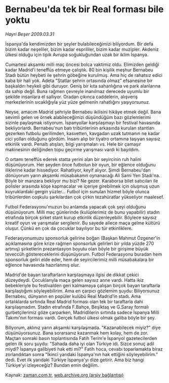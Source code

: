 # Bernabeu'da tek bir  Real forması bile yoktu

*Hayri Beşer 2009.03.31*

<tr><td class="metin" colspan="2" style="padding-top: 20px; padding-left: 5px; padding-right: 10px;">İspanya'da kendimizden bir şeyler bulabileceğimizi biliyordum. Bir defa bizim kadar neşeliler, bizim kadar esprililer, bizim kadar muzipler. Akdeniz ülkesi olduğu için tipik Avrupa soğukluğundan uzak bir iklim İspanya.</td></tr><tr><td class="metin" colspan="2" style="padding-top: 20px; padding-left: 5px; padding-right: 10px;"><p>Cumartesi akşamki milli maç öncesi bolca vaktimiz oldu. Elimizden geldiği kadar Madrid'i teneffüs etmeye çalıştık. 80 bin kişilik meşhur Bernabeu Stadı bütün heybeti ile şehrin göbeğine kurulmuş. Ama hiç de rahatsız edici kaba bir hali yok. Adeta "Statlar şehrin ortasında olmaz" efsanesine bir başkaldırı heykeli gibi duruyor. Geniş bir kıta sahanlığına ve park alanlarına da sahip değil. Buna rağmen çevreyle inanılmaz derecede uyumlu bir şekilde insanlara el sallıyor. Oradan çıkınca caddelerin, alışveriş merkezlerinin sıcaklığıyla yüz yüze gelmenin rahatlığını yaşıyorsunuz.
<p>Neyse, amacım Madrid şehriyle Bernabeu ikilisini hikâye etmek değil. Bana sevimli gelen ve örnek alabileceğimizi düşündüğüm bazı gözlemlerimi sizinle paylaşmak istiyorum. İspanyollar karşılaşmayı bir festival havasında bekliyorlardı. Bernabeu'nun batı tribünlerinin arkasında kurulan stantları gezerken futbolu gerilimden, kasvetten, kavgadan uzak tutmanın ne kadar cici yolları olduğunu gördüm. İnsanı alıp bir tiyatro ortamına taşıyan sayısız etkinlik vardı. Penaltı atışları, bilgi yarışmaları vs. Hele bir çamaşır makinesinin deliğinden topu geçirme yarışması vardı ki bayıldım.
<p>O ortamı teneffüs ederek statta yerini alan bir seyircinin ruh halini düşünüyorum. Her şeyden önce futbolun bir oyun, bir eğlence olduğunu iliklerine kadar hissediyor. Rahatlıyor, keyif alıyor. Şimdi Bernabeu'dan dönüyorum yarın akşamki müsabakanın oynanacağı Ali Sami Yen Stadı'na. Böyle bir manzara bekliyor mu bizi? Ne gezer. Karaborsa bilet satıcıları ile polisler arasında köşe kapmacalar ve içeriye girebilmek için oluşmuş uzun kuyruklardaki gergin yüzler... Futbol için sunulan hizmet böyle olunca tribünlerden coşkulu şarkılardan çok çirkin tezahüratlar yükseliyor maalesef.
<p>Futbol Federasyonu'muzun bu anlamda yapacak çok şeyi olduğunu düşünüyorum. Milli maç günlerinde (kulüplerimiz de bunu yapabilir) stadın etrafında birçok şirket stant kurup etkinlik düzenleyebilir. Böylece sayısız kreatif oyun ve yarışmalar sergilenir. Bu sayede ailece maça gelme kültürü oluşur. Çünkü en çok da çocuklar bayılıyor bu tür etkinliklere.
<p>Federasyonumuzu sponsorluk gelirine boğan (Başkan Mahmut Özgener'in açıklamasına göre krize rağmen sponsorluk gelirleri bir yılda yüzde 270 artmış) şirketlerin prezantasyon boyutu olan böyle bir girişime büyük teveccüh göstereceklerini düşünüyorum. Futbol Federasyonu buradan hem sponsorluk geliri elde eder, hem de seyircilerimiz milli müsabakalara bir eğlence havasında hazırlanmış olur.
<p>Madrid'de bayan taraftarların karşılaşmaya ilgisi de dikkat çekici düzeydeydi. Çocuklarıyla maça gelen sayısız anne vardı. Hatta ikiz bebekleriyle bu festivalden geri kalmamaya çalışan birçok bayan taraftarla karşılaştığımı söyleyebilirim. Ama en çarpıcı gözlemim şuydu: Biliyorsunuz Bernabeu, dünyanın en popüler kulübü Real Madrid'in stadı. Ama ortalıklarda sırtında Real Madrid forması olan tek bir taraftarla dahi karşılaşmadım. Stadın etrafında F.Bahçe, Beşiktaş ve G.Saray formalı gurbetçilerimiz göze çarparken, Madridlilerin sırtında sadece İspanya Milli Takımı'nın forması vardı. Gerçek futbol ülkesi olmak galiba böyle bir şey.
<p>Biliyorum, aklınız yarın akşamki karşılaşmada. "Kazanabilecek miyiz?" diye düşünüyorsunuz. Bana sorarsanız kazanmak hem kolay, hem de zor. Maçtan sonraki basın toplantısında Fatih Terim'e İspanyol gazetecilerden gelen ilk soru şuydu: "Sahada daha iyi olan Türkiye idi. Sizce sonuç adil miydi? İspanya galibiyeti hak etti mi?" Fatih hoca, cevabı toparlamakta biraz zorlandıktan sonra "İkinci yarıdaki İspanya'nın hak ettiğini söyleyebilirim." dedi. Evet ilk yarıdaki Türkiye İspanya'yı dize getirir. Ama biz hangi Türkiye'yi izleyeceğiz? Bundan emin değilim.<br/></p></p></p></p></p></p></p></td></tr>

Kaynak: [zaman.com.tr](http://zaman.com.tr/yazar.do?yazino=832024), [web.archive.org (arşiv bağlantısı)](http://web.archive.org/web/20090401135652/http://www.zaman.com.tr:80/yazar.do?yazino=832024)
